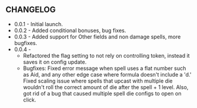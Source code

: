## CHANGELOG

- 0.0.1 - Initial launch.
- 0.0.2 - Added conditional bonuses, bug fixes.
- 0.0.3 - Added support for Other fields and non damage spells, more bugfixes.
- 0.0.4 -
    - Refactored the flag setting to not rely on controlling token, instead it saves it on config update. 
    - Bugfixes: Fixed error message when spell uses a flat number such as Aid, and any other edge case where formula doesn't include a 'd.' Fixed scaling issue where spells that upcast with multiple die wouldn't roll the correct amount of die after the spell + 1 level. Also, got rid of a bug that caused multiple spell die configs to open on click.